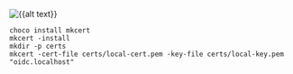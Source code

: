 ![{{alt text}}](https://github.com/dannyheard7/cycling-buddies/workflows/Deploy%20-%20Production/badge.svg)

```
choco install mkcert
mkcert -install
mkdir -p certs
mkcert -cert-file certs/local-cert.pem -key-file certs/local-key.pem "oidc.localhost"
```
